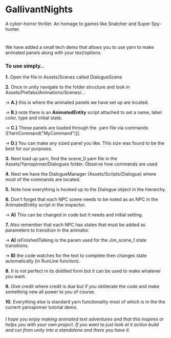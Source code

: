 # GallivantNights
A cyber-horror thriller. An homage to games like Snatcher and Super Spy-hunter.

# 
 
We have added a small tech demo that allows you to use yarn to make animated panels along with your text/options.

### To use simply..
**1.**  Open the file in Assets/Scenes called DialogueScene

**2.** Once in unity navigate to the folder structure and look in Assets/Prefabs/Animations/Scenes/...
 
 → **A.)** this is where the animated panels we have set up are located.
 
 → **B.)** note there is an **AnimatedEntity** script attached to set a name, label color, type and initial state.
 
 → **C.)** These panels are loaded through the .yarn file via commands ([YarnCommand("MyCommand")]].
 
 → **D.)** You can make any sized panel you like. This size was found to be the best for our purposes.


**3.** Next load up yarn, find the scene_0.yarn file in the Assets/Yarnspinner/Dialogues folder. Observe how commands are used

**4.** Next we have the DialogueManager (Assets/Scripts/Dialogue) where most of the commands are located.

**5.** Note how everything is hooked up to the Dialogue object in the hierarchy.

**6.** Don't forget that each NPC scene needs to be noted as an NPC in the AnimatedEntity script in the inspector.
 
 → **A)** This can be changed in code but it needs and initial setting.
 

**7.** Also remember that each NPC has states that must be added as parameters to transition in the animator.

 → **A)** isFinishedTalking is the param used for the Jim_scene_1 state transitions.
 
 → **B)** the code watches for the text to complete then changes state automatically (in RunLine function).

**8.** It is not perfect in its distilled form but it can be used to make whatever you want. 

**9.** Give credit where credit is due but if you obliterate the code and make something new all power to you of course.

**10.** Everything else is standard yarn functionality most of which is in the the current yarnspinner tutorial demo.

###### I hope you enjoy making animated text adventures and that this inspires or helps you with your own project. If you want to just look at it action build and run from unity into a standalone and there you have it. 
